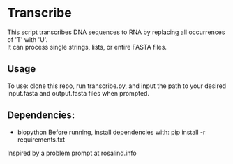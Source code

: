# Transcribe

This script transcribes DNA sequences to RNA by replacing all occurrences of 'T' with 'U'.  
It can process single strings, lists, or entire FASTA files.

## Usage
To use: clone this repo, run transcribe.py, and input the path to your desired input.fasta and output.fasta files when prompted. 


## Dependencies: 
- biopython
Before running, install dependencies with:
  pip install -r requirements.txt

Inspired by a problem prompt at rosalind.info
